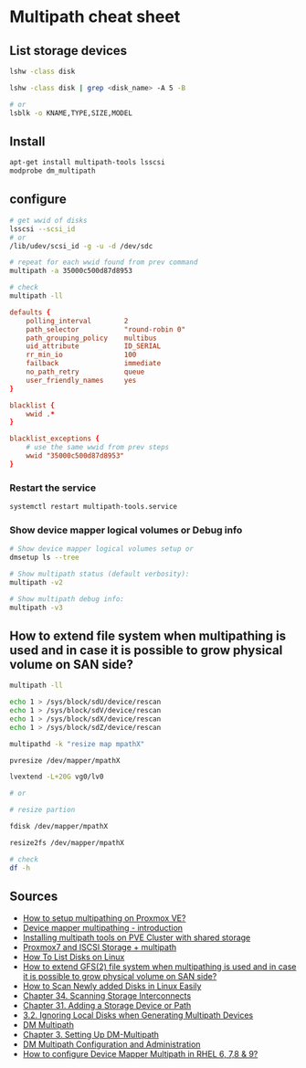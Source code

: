# Multipath cheat sheet

## List storage devices

```bash
lshw -class disk

lshw -class disk | grep <disk_name> -A 5 -B

# or
lsblk -o KNAME,TYPE,SIZE,MODEL
```

## Install

```bash
apt-get install multipath-tools lsscsi
modprobe dm_multipath
```

## configure

```bash
# get wwid of disks
lsscsi --scsi_id
# or
/lib/udev/scsi_id -g -u -d /dev/sdc

# repeat for each wwid found from prev command
multipath -a 35000c500d87d8953

# check
multipath -ll
```

```conf
defaults {
    polling_interval        2
    path_selector           "round-robin 0"
    path_grouping_policy    multibus
    uid_attribute           ID_SERIAL
    rr_min_io               100
    failback                immediate
    no_path_retry           queue
    user_friendly_names     yes
}

blacklist {
    wwid .*
}

blacklist_exceptions {
    # use the same wwid from prev steps
    wwid "35000c500d87d8953"
}
```

### Restart the service

```bash
systemctl restart multipath-tools.service
```

### Show device mapper logical volumes or Debug info

```bash
# Show device mapper logical volumes setup or
dmsetup ls --tree

# Show multipath status (default verbosity):
multipath -v2

# Show multipath debug info:
multipath -v3
```

## How to extend file system when multipathing is used and in case it is possible to grow physical volume on SAN side?

```bash
multipath -ll

echo 1 > /sys/block/sdU/device/rescan
echo 1 > /sys/block/sdV/device/rescan
echo 1 > /sys/block/sdX/device/rescan
echo 1 > /sys/block/sdZ/device/rescan

multipathd -k "resize map mpathX"

pvresize /dev/mapper/mpathX

lvextend -L+20G vg0/lv0

# or

# resize partion

fdisk /dev/mapper/mpathX

resize2fs /dev/mapper/mpathX

# check
df -h
```

## Sources

- [How to setup multipathing on Proxmox VE?](https://forum.proxmox.com/threads/how-to-setup-multipathing-on-proxmox-ve.108418/)
- [Device mapper multipathing - introduction](https://ubuntu.com/server/docs/device-mapper-multipathing-introduction)
- [Installing multipath tools on PVE Cluster with shared storage](https://gist.github.com/mrpeardotnet/547aecb041dbbcfa8334eb7ffb81d784)
- [Proxmox7 and ISCSI Storage + multipath](https://forum.proxmox.com/threads/proxmox7-and-iscsi-storage-multipath.96832/)
- [How To List Disks on Linux](https://devconnected.com/how-to-list-disks-on-linux/)
- [How to extend GFS(2) file system when multipathing is used and in case it is possible to grow physical volume on SAN side?](https://access.redhat.com/solutions/171363)
- [How to Scan Newly added Disks in Linux Easily](https://www.learnitguide.net/2016/02/how-to-scan-newly-added-disks-in-linux.html#google_vignette)
- [Chapter 34. Scanning Storage Interconnects](https://access.redhat.com/documentation/en-us/red_hat_enterprise_linux/6/html/storage_administration_guide/scanning-storage-interconnects)
- [Chapter 31. Adding a Storage Device or Path](https://access.redhat.com/documentation/en-us/red_hat_enterprise_linux/6/html/storage_administration_guide/adding_storage-device-or-path)
- [3.2. Ignoring Local Disks when Generating Multipath Devices](https://access.redhat.com/documentation/en-us/red_hat_enterprise_linux/6/html/dm_multipath/ignore_localdisk_procedure)
- [DM Multipath](https://access.redhat.com/documentation/en-us/red_hat_enterprise_linux/5/html-single/dm_multipath/index)
- [Chapter 3. Setting Up DM-Multipath](https://access.redhat.com/documentation/en-us/red_hat_enterprise_linux/6/html/dm_multipath/mpio_setup)
- [DM Multipath Configuration and Administration](https://access.redhat.com/documentation/en-us/red_hat_enterprise_linux/7/html/dm_multipath/index)
- [How to configure Device Mapper Multipath in RHEL 6, 7,8 & 9?](https://access.redhat.com/solutions/66281)
